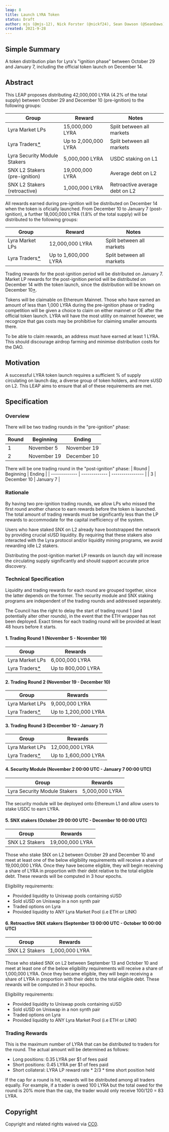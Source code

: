 ```yaml
---
leap: 8
title: Launch LYRA Token
status: Draft
author: mjs (@mjs-12), Nick Forster (@nickf24), Sean Dawson (@SeanDaws), Domrom (@DominicRomanowski), SteveNX, Burt Rock
created: 2021-9-28
---
```


## Simple Summary

A token distribution plan for Lyra's "ignition phase" between October 29 and January 7, including the official token launch on December 14.

## Abstract

This LEAP proposes distributing 42,000,000 LYRA (4.2% of the total supply) between October 29 and December 10 (pre-ignition) to the following groups:

| Group | Reward | Notes |
| ------------- | ------------- | ---------------- |
| Lyra Market LPs| 15,000,000 LYRA | Split between all markets	 |
| Lyra Traders[*](#trading-rewards) | Up to 2,000,000 LYRA | Split between all markets   |
| Lyra Security Module Stakers | 5,000,000 LYRA | USDC staking on L1  |
| SNX L2 Stakers (pre-ignition) | 19,000,000 LYRA | Average debt on L2 |
| SNX L2 Stakers (retroactive) | 1,000,000 LYRA | Retroactive average debt on L2 |

All rewards earned during pre-ignition will be distributed on December 14 when the token is oficially launched. From December 10 to January 7 (post-ignition), a further 18,000,000 LYRA (1.8% of the total supply) will be distributed to the following groups:

| Group | Reward | Notes |
| ------------- | ------------- | ---------------- |
| Lyra Market LPs| 12,000,000 LYRA | Split between all markets	 |
| Lyra Traders[*](#trading-rewards) | Up to 1,600,000 LYRA | Split between all markets   |

Trading rewards for the post-ignition period will be distributed on January 7. Market LP rewards for the post-ignition period will be distributed on December 14 with the token launch, since the distribution will be known on December 10[*](#rationale).

Tokens will be claimable on Ethereum Mainnet. Those who have earned an amount of less than 1,000 LYRA during the pre-ignition phase or trading competition will be given a choice to claim on either mainnet or OE after the official token launch. LYRA will have the most utility on mainnet however, we recognize that gas costs may be prohibitive for claiming smaller amounts there.

To be able to claim rewards, an address must have earned at least 1 LYRA. This should discourage airdrop farming and minimise distribution costs for the DAO.

## Motivation

A successful LYRA token launch requires a sufficient % of supply circulating on launch day, a diverse group of token holders, and more sUSD on L2. This LEAP aims to ensure that all of these requirements are met.

## Specification

### Overview

There will be two trading rounds in the "pre-ignition" phase:

| Round          | Beginning | Ending         |
| ------------- | ------------- | ---------------- |
| 1 | November 5 | November 19 |
| 2 | November 19 | December 10  |


There will be one trading round in the "post-ignition" phase:
| Round          | Beginning | Ending         |
| ------------- | ------------- | ---------------- |
| 3 | December 10 | January 7 |


### Rationale

By having two pre-ignition trading rounds, we allow LPs who missed the first round another chance to earn rewards before the token is launched. The total amount of trading rewards must be significantly less than the LP rewards to accommodate for the capital inefficiency of the system.

Users who have staked SNX on L2 already have bootstrapped the network by providing crucial sUSD liquidity. By requiring that these stakers also interacted with the Lyra protocol and/or liquidity mining programs, we avoid rewarding idle L2 stakers. 

Distributing the post-ignition market LP rewards on launch day will increase the circulating supply significantly and should support accurate price discovery.

### Technical Specification

Liquidity and trading rewards for each round are grouped together, since the latter depends on the former. The security module and SNX staking programs are independent of the trading rounds and addressed separately.

The Council has the right to delay the start of trading round 1 (and potentially alter other rounds), in the event that the ETH wrapper has not been deployed. Exact times for each trading round will be provided at least 48 hours before it starts.

#### 1. Trading Round 1 (November 5  - November 19)

| Group          | Rewards |
| ------------- | ------------- |
| Lyra Market LPs | 6,000,000 LYRA |
| Lyra Traders[*](#trading-rewards) | Up to 800,000 LYRA |

#### 2. Trading Round 2 (November 19 - December 10)

| Group          | Rewards |
| ------------- | ------------- |
| Lyra Market LPs | 9,000,000 LYRA |
| Lyra Traders[*](#trading-rewards) | Up to 1,200,000 LYRA |

#### 3. Trading Round 3 (December 10 - January 7)

| Group          | Rewards |
| ------------- | ------------- |
| Lyra Market LPs | 12,000,000 LYRA |
| Lyra Traders[*](#trading-rewards) | Up to 1,600,000 LYRA |

#### 4. Security Module (November 2 00:00 UTC - January 7 00:00 UTC)

| Group          | Rewards |
| ------------- | ------------- |
| Lyra Security Module Stakers | 5,000,000 LYRA |

The security module will be deployed onto Ethereum L1 and allow users to stake USDC to earn LYRA.

#### 5. SNX stakers (October 29 00:00 UTC - December 10 00:00 UTC)

| Group          | Rewards |
| ------------- | ------------- |
| SNX L2 Stakers | 19,000,000 LYRA |

Those who stake SNX on L2 between October 29 and December 10 and meet at least one of the below eligibility requirements will receive a share of 19,000,000 LYRA. Once they have become eligible, they will begin receiving a share of LYRA in proportion with their debt relative to the total eligible debt. These rewards will be computed in 3 hour epochs.

Eligibility requirements:
- Provided liquidity to Uniswap pools containing sUSD
- Sold sUSD on Uniswap in a non synth pair
- Traded options on Lyra
- Provided liquidity to ANY Lyra Market Pool (i.e ETH or LINK)

#### 6. Retroactive SNX stakers (September 13 00:00 UTC - October 10 00:00 UTC)

| Group          | Rewards |
| ------------- | ------------- |
| SNX L2 Stakers | 1,000,000 LYRA |

Those who staked SNX on L2 between September 13 and October 10 and meet at least one of the below eligibility requirements will receive a share of 1,000,000 LYRA. Once they became eligible, they will begin receiving a share of LYRA in proportion with their debt to the total eligible debt. These rewards will be computed in 3 hour epochs.

Eligibility requirements:
- Provided liquidity to Uniswap pools containing sUSD
- Sold sUSD on Uniswap in a non synth pair
- Traded options on Lyra
- Provided liquidity to ANY Lyra Market Pool (i.e ETH or LINK)

### Trading Rewards

This is the maximum number of LYRA that can be distributed to traders for the round. The actual amount will be determined as follows:
- Long positions: 0.35 LYRA per $1 of fees paid
- Short positions: 0.45 LYRA per $1 of fees paid
- Short collateral: LYRA LP reward rate * 2/3 * time short position held

If the cap for a round is hit, rewards will be distributed among all traders equally. For example, if a trader is owed 100 LYRA but the total owed for the round is 20% more than the cap, the trader would only receive 100/120 = 83 LYRA.


## Copyright
Copyright and related rights waived via [CC0](https://creativecommons.org/publicdomain/zero/1.0/).
